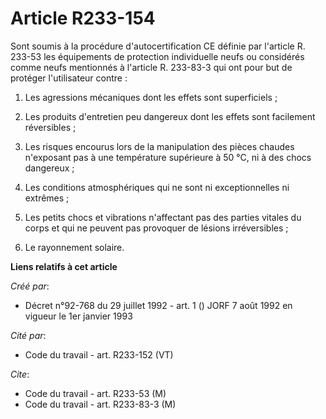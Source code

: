 # Article R233-154

Sont soumis à la procédure d'autocertification CE définie par l'article R. 233-53 les équipements de protection individuelle
neufs ou considérés comme neufs mentionnés à l'article R. 233-83-3 qui ont pour but de protéger l'utilisateur contre :

1. Les agressions mécaniques dont les effets sont superficiels ;

2. Les produits d'entretien peu dangereux dont les effets sont facilement réversibles ;

3. Les risques encourus lors de la manipulation des pièces chaudes n'exposant pas à une température supérieure à 50 °C, ni à
des chocs dangereux ;

4. Les conditions atmosphériques qui ne sont ni exceptionnelles ni extrêmes ;

5. Les petits chocs et vibrations n'affectant pas des parties vitales du corps et qui ne peuvent pas provoquer de lésions
irréversibles ;

6. Le rayonnement solaire.

**Liens relatifs à cet article**

_Créé par_:

  - Décret n°92-768 du 29 juillet 1992 - art. 1 () JORF 7 août 1992 en vigueur le 1er janvier 1993

_Cité par_:

  - Code du travail - art. R233-152 (VT)

_Cite_:

  - Code du travail - art. R233-53 (M)
  - Code du travail - art. R233-83-3 (M)
